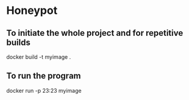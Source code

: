 # Honeypot

## To initiate the whole project and for repetitive builds
docker build -t myimage .

## To run the program
docker run -p 23:23 myimage
